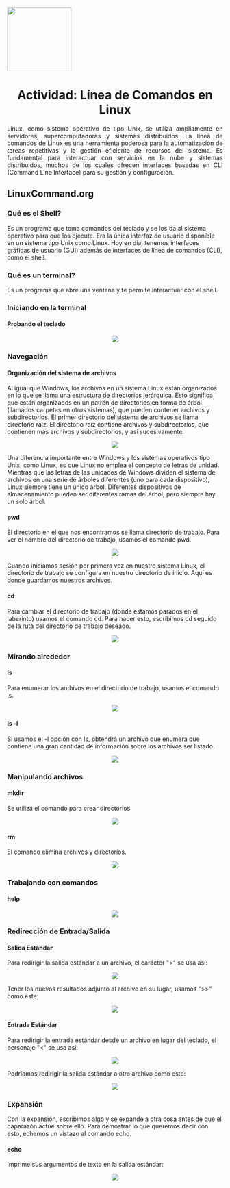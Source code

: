 <p align="left">
  <img src="https://semanadelcannabis.cayetano.edu.pe/assets/img/logo-upch.png" width="150">
  <h1 align="center">Actividad: Línea de Comandos en Linux</h1>
</p>

<p align="justify">
Linux, como sistema operativo de tipo Unix, se utiliza ampliamente en servidores, supercomputadoras y sistemas distribuidos. La línea de comandos de Linux es una herramienta poderosa para la automatización de tareas repetitivas y la gestión eficiente de recursos del sistema. Es fundamental para interactuar con servicios en la nube y sistemas distribuidos, muchos de los cuales ofrecen interfaces basadas en CLI (Command Line Interface) para su gestión y configuración.
</p>

## LinuxCommand.org
### Qué es el Shell?
Es un programa que toma comandos del teclado y se los da al sistema operativo para que los ejecute. Era la única interfaz de usuario disponible en un sistema tipo Unix como Linux. Hoy en día, tenemos interfaces gráficas de usuario (GUI) además de interfaces de línea de comandos (CLI), como el shell.

### Qué es un terminal?
Es un programa que abre una ventana y te permite interactuar con el shell.

### Iniciando en la terminal
#### Probando el teclado

<p align= "center">
  <img src="https://github.com/EdwinJaraOFC/CDRPersonal/assets/150296803/ed713ad5-c821-40e6-aab5-8458a9810080">
</p>

### Navegación
#### Organización del sistema de archivos
Al igual que Windows, los archivos en un sistema Linux están organizados en lo que se llama una estructura de directorios jerárquica. Esto significa que están organizados en un patrón de directorios en forma de árbol (llamados carpetas en otros sistemas), que pueden contener archivos y subdirectorios. El primer directorio del sistema de archivos se llama directorio raíz. El directorio raíz contiene archivos y subdirectorios, que contienen más archivos y subdirectorios, y así sucesivamente.

<p align= "center">
  <img src="https://github.com/EdwinJaraOFC/CDRPersonal/assets/150296803/b3cb7e4c-b7ad-49bb-ae82-05a15584ff09">
</p>

Una diferencia importante entre Windows y los sistemas operativos tipo Unix, como Linux, es que Linux no emplea el concepto de letras de unidad. Mientras que las letras de las unidades de Windows dividen el sistema de archivos en una serie de árboles diferentes (uno para cada dispositivo), Linux siempre tiene un único árbol. Diferentes dispositivos de almacenamiento pueden ser diferentes ramas del árbol, pero siempre hay un solo árbol.

#### pwd
El directorio en el que nos encontramos se llama directorio de trabajo. Para ver el nombre del directorio de trabajo, usamos el comando pwd.

<p align= "center">
  <img src="https://github.com/EdwinJaraOFC/CDRPersonal/assets/150296803/c6183c61-4452-4973-ab68-9502270c9bd4">
</p>

Cuando iniciamos sesión por primera vez en nuestro sistema Linux, el directorio de trabajo se configura en nuestro directorio de inicio. Aquí es donde guardamos nuestros archivos.

#### cd
Para cambiar el directorio de trabajo (donde estamos parados en el laberinto) usamos el comando cd. Para hacer esto, escribimos cd seguido de la ruta del directorio de trabajo deseado.

<p align= "center">
  <img src="https://github.com/EdwinJaraOFC/CDRPersonal/assets/150296803/38d657d6-62c0-43e9-bc9a-bd9c3dde2c0f">
</p>

### Mirando alrededor
#### ls
Para enumerar los archivos en el directorio de trabajo, usamos el comando ls.

<p align= "center">
  <img src="https://github.com/EdwinJaraOFC/CDRPersonal/assets/150296803/d0db67be-8596-4eac-a2ff-f7e683bfab01">
</p>

#### ls -l
Si usamos el -l opción con ls, obtendrá un archivo que enumera que contiene una gran cantidad de información sobre los archivos ser listado.

<p align= "center">
  <img src="https://github.com/EdwinJaraOFC/CDRPersonal/assets/150296803/a37e64da-abb2-434d-a537-fd2f3849adb7">
</p>

### Manipulando archivos
#### mkdir
Se utiliza el comando para crear directorios.

<p align= "center">
  <img src="https://github.com/EdwinJaraOFC/CDRPersonal/assets/150296803/1e613b19-cadf-43bf-a69d-2f4114bc2745">
</p>

#### rm
El comando elimina archivos y directorios.

<p align= "center">
  <img src="https://github.com/EdwinJaraOFC/CDRPersonal/assets/150296803/07408ef4-8d7a-46e9-bd38-483b65aed659">
</p>

### Trabajando con comandos
#### help

<p align= "center">
  <img src="https://github.com/EdwinJaraOFC/CDRPersonal/assets/150296803/f653b49b-a1a0-4d40-98f4-22e86fdb65b4">
</p>

### Redirección de Entrada/Salida
#### Salida Estándar
Para redirigir la salida estándar a un archivo, el carácter ">" se usa así:

<p align= "center">
  <img src="https://github.com/EdwinJaraOFC/CDRPersonal/assets/150296803/c4150af6-7495-418d-a39d-d107e00ee11b">
</p>

Tener los nuevos resultados adjunto al archivo en su lugar, usamos ">>" como este:

<p align= "center">
  <img src="https://github.com/EdwinJaraOFC/CDRPersonal/assets/150296803/3ff43007-084d-43a9-b5c5-37f4cf86f0bd">
</p>

#### Entrada Estándar
Para redirigir la entrada estándar desde un archivo en lugar del teclado, el personaje "<" se usa así:

<p align= "center">
  <img src="https://github.com/EdwinJaraOFC/CDRPersonal/assets/150296803/7d5258f2-3eb5-438e-9220-931d8dec2ebd">
</p>

Podríamos redirigir la salida estándar a otro archivo como este:

<p align= "center">
  <img src="https://github.com/EdwinJaraOFC/CDRPersonal/assets/150296803/d7e304f6-fae8-4f7e-b6b8-481739c24fb3">
</p>

### Expansión
Con la expansión, escribimos algo y se expande a otra cosa antes de que el caparazón actúe sobre ello. Para demostrar lo que queremos decir con esto, echemos un vistazo al comando echo.

#### echo
Imprime sus argumentos de texto en la salida estándar:

<p align= "center">
  <img src="https://github.com/EdwinJaraOFC/CDRPersonal/assets/150296803/c208bd3e-c570-4a15-ba18-70d529c1e4fb">
</p>
